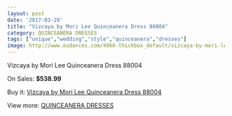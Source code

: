 ```yaml
---
layout: post
date: '2017-03-29'
title: "Vizcaya by Mori Lee Quinceanera Dress 88004"
category: QUINCEANERA DRESSES
tags: ["unique","wedding","style","quinceanera","dresses"]
image: http://www.eudances.com/4966-thickbox_default/vizcaya-by-mori-lee-quinceanera-dress-88004.jpg
---
```

Vizcaya by Mori Lee Quinceanera Dress 88004

On Sales: **$538.99**
<a href="https://www.eudances.com/en/quinceanera-dresses/1675-vizcaya-by-mori-lee-quinceanera-dress-88004.html"><amp-img layout="responsive" width="600" height="600" src="//www.eudances.com/4966-thickbox_default/vizcaya-by-mori-lee-quinceanera-dress-88004.jpg" alt="Vizcaya by Mori Lee Quinceanera Dress 88004 0" /></a>
<a href="https://www.eudances.com/en/quinceanera-dresses/1675-vizcaya-by-mori-lee-quinceanera-dress-88004.html"><amp-img layout="responsive" width="600" height="600" src="//www.eudances.com/4967-thickbox_default/vizcaya-by-mori-lee-quinceanera-dress-88004.jpg" alt="Vizcaya by Mori Lee Quinceanera Dress 88004 1" /></a>

Buy it: [Vizcaya by Mori Lee Quinceanera Dress 88004](https://www.eudances.com/en/quinceanera-dresses/1675-vizcaya-by-mori-lee-quinceanera-dress-88004.html "Vizcaya by Mori Lee Quinceanera Dress 88004")

View more: [QUINCEANERA DRESSES](https://www.eudances.com/en/17-quinceanera-dresses "QUINCEANERA DRESSES")